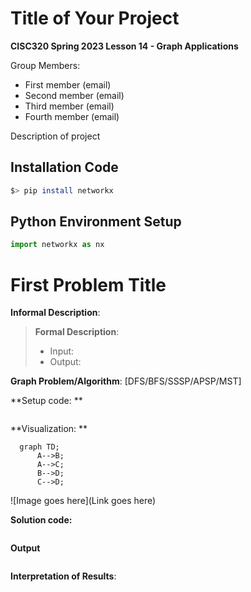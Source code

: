 # Title of Your Project

**CISC320 Spring 2023 Lesson 14 - Graph Applications**

Group Members:
* First member (email)
* Second member (email)
* Third member (email)
* Fourth member (email)

Description of project

## Installation Code

```sh
$> pip install networkx
```

## Python Environment Setup

```python
import networkx as nx
```

# First Problem Title

**Informal Description**: 

> **Formal Description**:
>  * Input:
>  * Output:

**Graph Problem/Algorithm**: [DFS/BFS/SSSP/APSP/MST]


**Setup code: **

```python
```

**Visualization: **

```mermaid
  graph TD;
      A-->B;
      A-->C;
      B-->D;
      C-->D;
```

![Image goes here](Link goes here)

**Solution code:**

```python
```

**Output**

```
```

**Interpretation of Results**:

